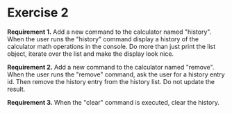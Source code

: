 # Exercise 2

**Requirement 1.** Add a new command to the calculator named "history". When the user runs the "history" command display a history of the calculator math operations in the console. Do more than just print the list object, iterate over the list and make the display look nice.

**Requirement 2.** Add a new command to the calculator named "remove". When the user runs the "remove" command, ask the user for a history entry id. Then remove the history entry from the history list. Do not update the result.

**Requirement 3.** When the "clear" command is executed, clear the history.